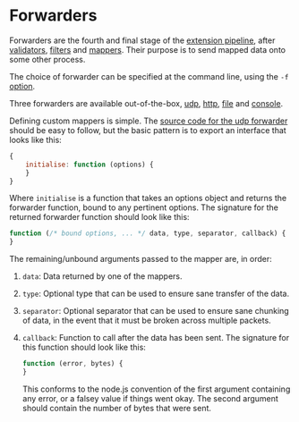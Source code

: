 # Forwarders

Forwarders are the fourth
and final
stage of the
[extension pipeline][extensions],
after
[validators],
[filters]
and [mappers].
Their purpose
is to send
mapped data
onto some other process.

The choice of forwarder
can be specified
at the command line,
using the `-f` [option].

Three forwarders
are available out-of-the-box,
[udp],
[http],
[file] and
[console].

Defining custom mappers is simple.
The [source code for the udp forwarder][src]
should be easy to follow,
but the basic pattern
is to export an interface
that looks like this:

```javascript
{
    initialise: function (options) {
    }
}
```

Where `initialise` is a function
that takes an options object
and returns the forwarder function,
bound to any pertinent options.
The signature for
the returned forwarder function
should look like this:

```javascript
function (/* bound options, ... */ data, type, separator, callback) {
}
```

The remaining/unbound arguments
passed to the mapper
are, in order:

1. `data`:
   Data returned by one of the mappers.

2. `type`:
   Optional type
   that can be used
   to ensure
   sane transfer of the data.

3. `separator`:
   Optional separator
   that can be used
   to ensure
   sane chunking of data,
   in the event that
   it must be broken
   across multiple packets.

4. `callback`:
   Function to call
   after the data has been sent.
   The signature for this function
   should look like this:
   ```javascript
   function (error, bytes) {
   }
   ```
   This conforms to
   the node.js convention
   of the first argument
   containing any error,
   or a falsey value
   if things went okay.
   The second argument
   should contain
   the number of bytes
   that were sent.

[extensions]: ../extensions.md
[validators]: ../validators/README.md
[filters]: ../filters/README.md
[mappers]: ../mappers/README.md
[option]: ../../README.md#from-the-command-line
[udp]: udp.md
[http]: http.md
[file]: file.md
[console]: console.md
[src]: ../../src/forwarders/udp.js

